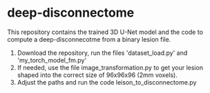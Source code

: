 # deep-disconnectome
This repository contains the trained 3D U-Net model and the code to compute a deep-disconnecotme from a binary lesion file.

1) Download the repository, run the files 'dataset_load.py' and 'my_torch_model_fm.py'
2) If needed, use the file image_transformation.py to get your lesion shaped into the correct size of 96x96x96 (2mm voxels).
3) Adjust the paths and run the code leison_to_disconnectome.py
